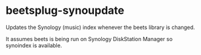 # beetsplug-synoupdate

Updates the Synology (music) index whenever the beets library is changed.

It assumes beets is being run on Synology DiskStation Manager so synoindex is
available.

